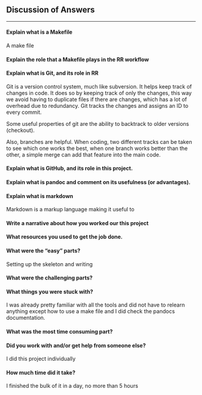 ## Discussion of Answers
---

#### Explain what is a Makefile

A make file

#### Explain the role that a Makefile plays in the RR workflow
#### Explain what is Git, and its role in RR

Git is a version control system, much like subversion. It helps keep track of changes in code. It does so by keeping track of only the changes, this way we avoid having to duplicate files if there are changes, which has a lot of overhead due to redundancy. Git tracks the changes and assigns an ID to every commit.

Some useful properties of git are the ability to backtrack to older versions (checkout).

Also, branches are helpful. When coding, two different tracks can be taken to see which one works the best, when one branch works better than the other, a simple merge can add that feature into the main code.

#### Explain what is GitHub, and its role in this project.



#### Explain what is pandoc and comment on its usefulness (or advantages).

#### Explain what is markdown

Markdown is a markup language making it useful to

#### Write a narrative about how you worked our this project
#### What resources you used to get the job done.
#### What were the “easy” parts?
Setting up the skeleton and writing
#### What were the challenging parts?
#### What things you were stuck with?
I was already pretty familiar with all the tools and did not have to relearn anything except how to use a make file and I did check the pandocs documentation.
#### What was the most time consuming part?

#### Did you work with and/or get help from someone else?
I did this project individually
#### How much time did it take?
I finished the bulk of it in a day, no more than 5 hours
